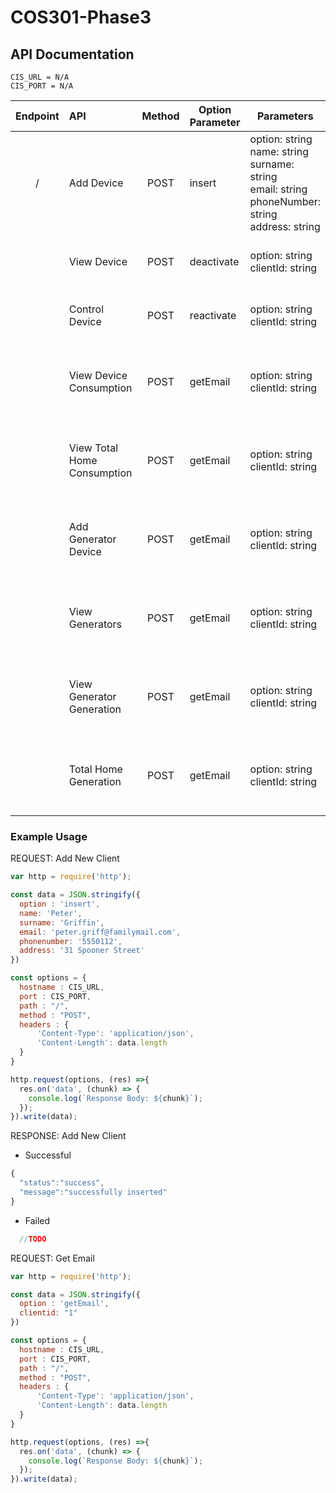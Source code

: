 # COS301-Phase3

## API Documentation

    CIS_URL = N/A
    CIS_PORT = N/A

| Endpoint  | API              | Method 	|Option Parameter| Parameters  | Response   | 
|:--------: |:------------     | :--:  	  | ----------- |-------------|----------|
| /         |Add Device   | POST   	| insert      |option: string <br/> name: string <br/> surname: string <br/> email: string <br/> phoneNumber:  string <br/> address: string <br/>| status: string <br> message: string |
|           |View Device | POST     | deactivate  |option: string <br/> clientId: string | status: string <br> message: string|
|           |Control Device | POST   	| reactivate  |option: string <br/> clientId: string | status: string <br> message: string  |
|           |View Device Consumption         | POST   	| getEmail    |option: string <br/> clientId: string | email: string <br> name: string <br> surname: string  |
|           |View Total Home Consumption         | POST   	| getEmail    |option: string <br/> clientId: string | email: string <br> name: string <br> surname: string  |
|           |Add Generator Device        | POST   	| getEmail    |option: string <br/> clientId: string | email: string <br> name: string <br> surname: string  |
|           |View Generators       | POST   	| getEmail    |option: string <br/> clientId: string | email: string <br> name: string <br> surname: string  |
|           |View Generator Generation       | POST   	| getEmail    |option: string <br/> clientId: string | email: string <br> name: string <br> surname: string  |
|           |Total Home Generation       | POST   	| getEmail    |option: string <br/> clientId: string | email: string <br> name: string <br> surname: string  |


### Example Usage

REQUEST: Add New Client
```javascript
var http = require('http');

const data = JSON.stringify({
  option : 'insert',
  name: 'Peter',
  surname: 'Griffin',
  email: 'peter.griff@familymail.com',
  phonenumber: '5550112',
  address: '31 Spooner Street'
})

const options = {
  hostname : CIS_URL,
  port : CIS_PORT,
  path : "/",
  method : "POST",
  headers : {
      'Content-Type': 'application/json',
      'Content-Length': data.length
  }
}

http.request(options, (res) =>{
  res.on('data', (chunk) => {
    console.log(`Response Body: ${chunk}`);
  });
}).write(data);

```

RESPONSE: Add New Client 
    
  * Successful
```javascript
{
  "status":"success",
  "message":"successfully inserted"
}
```

  * Failed
```javascript
  //TODO
```

REQUEST: Get Email
```javascript
var http = require('http');

const data = JSON.stringify({
  option : 'getEmail',
  clientid: "1"
})

const options = {
  hostname : CIS_URL,
  port : CIS_PORT,
  path : "/",
  method : "POST",
  headers : {
      'Content-Type': 'application/json',
      'Content-Length': data.length
  }
}

http.request(options, (res) =>{
  res.on('data', (chunk) => {
    console.log(`Response Body: ${chunk}`);
  });
}).write(data);
```
